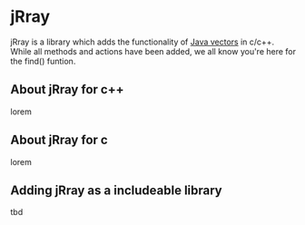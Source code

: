 # jRray

jRray is a library which adds the functionality of [Java vectors](https://docs.oracle.com/javase/8/docs/api/java/util/Vector.html) in c/c++. While all methods and actions have been added, we all know you're here for the find() funtion.

## About jRray for c++
lorem

## About jRray for c
lorem

## Adding jRray as a includeable library
tbd
